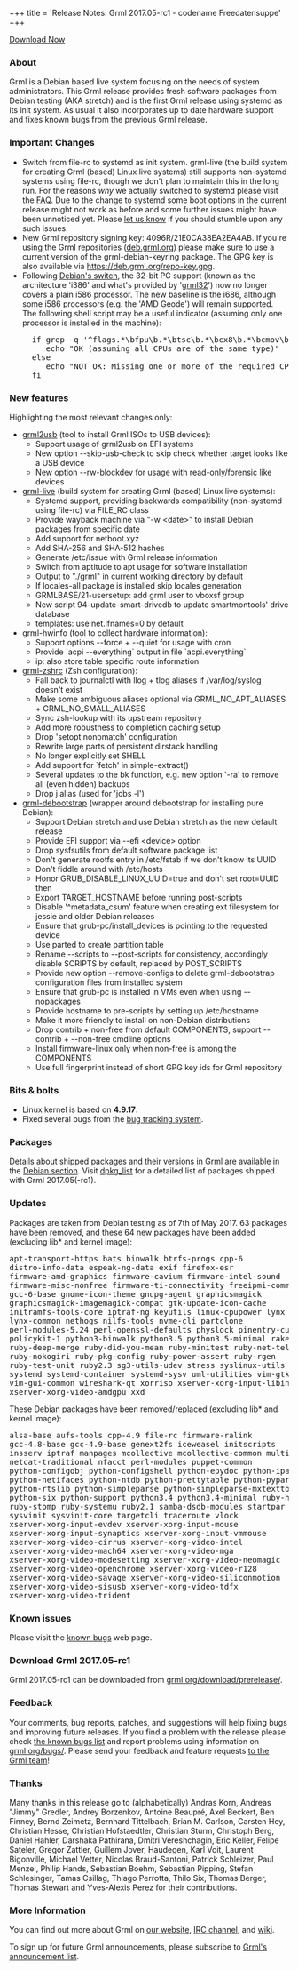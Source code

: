 +++
title = 'Release Notes: Grml 2017.05-rc1 - codename Freedatensuppe'
+++

<p><a href="/download/prerelease/">Download Now</a></p>

<h3>About</h3>

<p>Grml is a Debian based live system focusing on the needs of system administrators.
This Grml release provides fresh software packages from Debian testing (AKA stretch) and is the first Grml release using systemd as its init system.
As usual it also incorporates up to date hardware support and fixes known bugs from the previous Grml release.</p>

<h3>Important Changes</h3>

<ul>

<li>Switch from file-rc to systemd as init system.
grml-live (the build system for creating Grml (based) Linux live systems) still supports non-systemd systems using file-rc, though we don't plan to maintain this in the long run.
For the reasons <em>why</em> we actually switched to systemd please visit the <a href="/faq/#systemd">FAQ</a>.
Due to the change to systemd some boot options in the current release might not work as before and some further issues might have been unnoticed yet.
Please <a href="/bugs/">let us know</a> if you should stumble upon any such issues.</li>

<li>New Grml repository signing key: 4096R/21E0CA38EA2EA4AB.
If you're using the Grml repositories (<a href="https://deb.grml.org/">deb.grml.org</a>) please make sure to use a current version of the grml-debian-keyring package.
The GPG key is also available via <a href="https://deb.grml.org/repo-key.gpg">https://deb.grml.org/repo-key.gpg</a>.</li>

<li>Following <a href="https://www.debian.org/releases/stretch/i386/release-notes/ch-information.en.html#i386-is-now-almost-i686">Debian's switch</a>, the 32-bit PC support (known as the architecture 'i386' and what's provided by '<a href="/faq/#flavours">grml32</a>') now no longer covers a plain i586 processor.
The new baseline is the i686, although some i586 processors (e.g. the 'AMD Geode') will remain supported.
The following shell script may be a useful indicator (assuming only one processor is installed in the machine):

<pre>
  if grep -q '^flags.*\bfpu\b.*\btsc\b.*\bcx8\b.*\bcmov\b' /proc/cpuinfo; then
     echo "OK (assuming all CPUs are of the same type)"
  else
     echo "NOT OK: Missing one or more of the required CPU extensions"
  fi
</pre>
  </li>

</ul>

<h3>New features</h3>

<p>Highlighting the most relevant changes only:</p>

<ul>

<li><a href="/grml2usb/">grml2usb</a> (tool to install Grml ISOs to USB devices):

  <ul>
    <li>Support usage of grml2usb on EFI systems</li>
    <li>New option --skip-usb-check to skip check whether target looks like a USB device</li>
    <li>New option --rw-blockdev for usage with read-only/forensic like devices</li>
  </ul>
</li>

<li><a href="/grml-live/">grml-live</a> (build system for creating Grml (based) Linux live systems):

  <ul>
    <li>Systemd support, providing backwards compatibility (non-systemd using file-rc) via FILE_RC class</li>
    <li>Provide wayback machine via "-w &lt;date&gt;" to install Debian packages from specific date</li>
    <li>Add support for netboot.xyz</li>
    <li>Add SHA-256 and SHA-512 hashes</li>
    <li>Generate /etc/issue with Grml release information</li>
    <li>Switch from aptitude to apt usage for software installation</li>
    <li>Output to "./grml" in current working directory by default</li>
    <li>If locales-all package is installed skip locales generation</li>
    <li>GRMLBASE/21-usersetup: add grml user to vboxsf group</li>
    <li>New script 94-update-smart-drivedb to update smartmontools' drive database</li>
    <li>templates: use net.ifnames=0 by default</li>
  </ul>

</li>

<li>grml-hwinfo (tool to collect hardware information):

  <ul>
    <li>Support options --force + --quiet for usage with cron</li>
    <li>Provide `acpi --everything` output in file `acpi.everything`</li>
    <li>ip: also store table specific route information</li>
  </ul>

</li>

<li><a href="/zsh/">grml-zshrc</a> (Zsh configuration):

  <ul>
    <li>Fall back to journalctl with llog + tlog aliases if /var/log/syslog doesn't exist</li>
    <li>Make some ambiguous aliases optional via GRML_NO_APT_ALIASES + GRML_NO_SMALL_ALIASES</li>
    <li>Sync zsh-lookup with its upstream repository</li>
    <li>Add more robustness to completion caching setup</li>
    <li>Drop 'setopt nonomatch' configuration</li>
    <li>Rewrite large parts of persistent dirstack handling</li>
    <li>No longer explicitly set SHELL</li>
    <li>Add support for `fetch' in simple-extract()</li>
    <li>Several updates to the bk function, e.g. new option '-ra' to remove all (even hidden) backups</li>
    <li>Drop j alias (used for 'jobs -l')</li>
  </ul>

</li>

<li><a href="/grml-debootstrap/">grml-debootstrap</a> (wrapper around debootstrap for installing pure Debian):

  <ul>
    <li>Support Debian stretch and use Debian stretch as the new default release</li>
    <li>Provide EFI support via --efi &lt;device&gt; option</li>
    <li>Drop sysfsutils from default software package list</li>
    <li>Don't generate rootfs entry in /etc/fstab if we don't know its UUID</li>
    <li>Don't fiddle around with /etc/hosts</li>
    <li>Honor GRUB_DISABLE_LINUX_UUID=true and don't set root=UUID then</li>
    <li>Export TARGET_HOSTNAME before running post-scripts</li>
    <li>Disable '^metadata_csum' feature when creating ext filesystem for jessie and older Debian releases</li>
    <li>Ensure that grub-pc/install_devices is pointing to the requested device</li>
    <li>Use parted to create partition table</li>
    <li>Rename --scripts to --post-scripts for consistency, accordingly disable SCRIPTS by default, replaced by POST_SCRIPTS</li>
    <li>Provide new option --remove-configs to delete grml-debootstrap configuration files from installed system</li>
    <li>Ensure that grub-pc is installed in VMs even when using --nopackages</li>
    <li>Provide hostname to pre-scripts by setting up /etc/hostname</li>
    <li>Make it more friendly to install on non-Debian distributions</li>
    <li>Drop contrib + non-free from default COMPONENTS, support --contrib + --non-free cmdline options</li>
    <li>Install firmware-linux only when non-free is among the COMPONENTS</li>
    <li>Use full fingerprint instead of short GPG key ids for Grml repository</li>
  </ul>

</li>

</ul>

<h3>Bits &amp; bolts</h3>

<ul>
  <li>Linux kernel is based on <b>4.9.17</b>.</li>
  <li>Fixed several bugs from the <a href="https://bts.grml.org/grml/">bug tracking system</a>.</li>
</ul>

<h3>Packages</h3>

<p>Details about shipped packages and their versions in Grml are
available in the <a href="/files/#debian">Debian section</a>. Visit
<a href="/files/grml64-full_2017.05/dpkg.list">dpkg_list</a> for a
detailed list of packages shipped with Grml 2017.05(-rc1).</p>

<h3>Updates</h3>

<p>Packages are taken from Debian testing as of 7th of May 2017.
63 packages have been removed, and these 64 new packages
have been added (excluding lib* and kernel image):</p>

<pre class="rahmen">
apt-transport-https bats binwalk btrfs-progs cpp-6
distro-info-data espeak-ng-data exif firefox-esr
firmware-amd-graphics firmware-cavium firmware-intel-sound
firmware-misc-nonfree firmware-ti-connectivity freeipmi-common
gcc-6-base gnome-icon-theme gnupg-agent graphicsmagick
graphicsmagick-imagemagick-compat gtk-update-icon-cache
initramfs-tools-core iptraf-ng keyutils linux-cpupower lynx
lynx-common nethogs nilfs-tools nvme-cli partclone
perl-modules-5.24 perl-openssl-defaults physlock pinentry-curses
policykit-1 python3-binwalk python3.5 python3.5-minimal rake
ruby-deep-merge ruby-did-you-mean ruby-minitest ruby-net-telnet
ruby-nokogiri ruby-pkg-config ruby-power-assert ruby-rgen
ruby-test-unit ruby2.3 sg3-utils-udev stress syslinux-utils
systemd systemd-container systemd-sysv uml-utilities vim-gtk
vim-gui-common wireshark-qt xorriso xserver-xorg-input-libinput
xserver-xorg-video-amdgpu xxd
</pre>

<p>These Debian packages have been removed/replaced (excluding lib* and kernel image):</p>

<pre class="rahmen">
alsa-base aufs-tools cpp-4.9 file-rc firmware-ralink
gcc-4.8-base gcc-4.9-base genext2fs iceweasel initscripts
insserv iptraf manpages mcollective mcollective-common multitail
netcat-traditional nfacct perl-modules puppet-common
python-configobj python-configshell python-epydoc python-ipaddr
python-netifaces python-ntdb python-prettytable python-pyparsing
python-rtslib python-simpleparse python-simpleparse-mxtexttools
python-six python-support python3.4 python3.4-minimal ruby-hiera
ruby-stomp ruby-systemu ruby2.1 samba-dsdb-modules startpar
sysvinit sysvinit-core targetcli traceroute vlock
xserver-xorg-input-evdev xserver-xorg-input-mouse
xserver-xorg-input-synaptics xserver-xorg-input-vmmouse
xserver-xorg-video-cirrus xserver-xorg-video-intel
xserver-xorg-video-mach64 xserver-xorg-video-mga
xserver-xorg-video-modesetting xserver-xorg-video-neomagic
xserver-xorg-video-openchrome xserver-xorg-video-r128
xserver-xorg-video-savage xserver-xorg-video-siliconmotion
xserver-xorg-video-sisusb xserver-xorg-video-tdfx
xserver-xorg-video-trident
</pre>

<h3>Known issues</h3>

<p>Please visit the <a href="/bugs/known/">known bugs</a> web page.</p>

<h3>Download Grml 2017.05-rc1</h3>

<p>Grml 2017.05-rc1 can be downloaded from
<a href="/download/prerelease/">grml.org/download/prerelease/</a>.</p>

<h3>Feedback</h3>

<p>Your comments, bug reports, patches, and suggestions will help
fixing bugs and improving future releases. If you find a problem with
the release please check <a
  href="/bugs/known/">the known bugs list</a> and report problems using information on <a
  href="/bugs/">grml.org/bugs/</a>. Please send your feedback and
feature requests <a href="/contact/">to the Grml team</a>!</p>

<h3 id="thanks">Thanks</h3>

<p>Many thanks in this release go to (alphabetically)
Andras Korn,
Andreas &quot;Jimmy&quot; Gredler,
Andrey Borzenkov,
Antoine Beaupré,
Axel Beckert,
Ben Finney,
Bernd Zeimetz,
Bernhard Tittelbach,
Brian M. Carlson,
Carsten Hey,
Christian Hesse,
Christian Hofstaedtler,
Christian Sturm,
Christoph Berg,
Daniel Hahler,
Darshaka Pathirana,
Dmitri Vereshchagin,
Eric Keller,
Felipe Sateler,
Gregor Zattler,
Guillem Jover,
Haudegen,
Karl Voit,
Laurent Bigonville,
Michael Vetter,
Nicolas Braud-Santoni,
Patrick Schleizer,
Paul Menzel,
Philip Hands,
Sebastian Boehm,
Sebastian Pipping,
Stefan Schlesinger,
Tamas Csillag,
Thiago Perrotta,
Thilo Six,
Thomas Berger,
Thomas Stewart and
Yves-Alexis Perez
for their contributions.</p>

<h3>More Information</h3>

<p>You can find out more about Grml on <a href="/">our website</a>, <a
href="/contact/#irc">IRC channel</a>, and <a
href="https://github.com/grml/grml/wiki">wiki</a>.

<p>To sign up for future Grml announcements, please subscribe to <a
href="http://ml.grml.org/postorius/lists/grml-announce.ml.grml.org">Grml's
announcement list</a>.</p>
